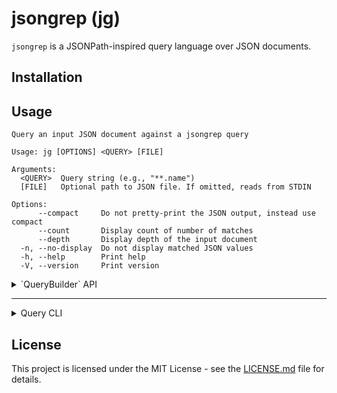 # jsongrep (jg)

`jsongrep` is a JSONPath-inspired query language over JSON documents.

## Installation

## Usage

```
Query an input JSON document against a jsongrep query

Usage: jg [OPTIONS] <QUERY> [FILE]

Arguments:
  <QUERY>  Query string (e.g., "**.name")
  [FILE]   Optional path to JSON file. If omitted, reads from STDIN

Options:
      --compact     Do not pretty-print the JSON output, instead use compact
      --count       Display count of number of matches
      --depth       Display depth of the input document
  -n, --no-display  Do not display matched JSON values
  -h, --help        Print help
  -V, --version     Print version
```

<details>
<summary>`QueryBuilder` API</summary>

The DSL engine allows you to query JSON data using a simple DSL. It supports
the following operators:

- Field accesses: `"foo"`
- Array accesses (0-indexed): `"[0]" | "[start: end]"`
- Field and array wild cards: `"foo.*", "foo[*]"`
- Regex matching: `"/regex/"`
- Optional chaining: `"foo?.bar"`
- Kleene star: `"foo*"`
- Disjunction: `"foo | bar"`
- Sequence: `"foo.bar.baz"`

The `jsongrep::query::ast` module defines the `QueryBuilder` fluent API for
building queries. It allows you to construct queries using a builder pattern.

**Example Usage**:

```rust
// Construct the query "foo[0].bar.*.baz"
use jsongrep::query::engine::QueryBuilder;
let query = QueryBuilder::new()
    .field("foo")
    .index(0)
    .field("bar")
    .field_wildcard()
    .field("baz")
    .build();
```

</details>

---

<details>
<summary>Query CLI</summary>

**Example usage**:

Pass input file by path:

```bash
jg "**.[*]" ../data/json/simple-nested-arrays.json
```

Pipe input from STDIN:

```bash
curl https://api.nobelprize.org/v1/prize.json | jg "prizes[2:4].laureates[2:25].motivation"
```

</details>

## License

This project is licensed under the MIT License - see the
[LICENSE.md](LICENSE.md) file for details.
